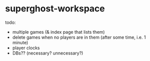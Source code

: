 # superghost-workspace

todo:
* multiple games (& index page that lists them)
* delete games when no players are in them (after some time, i.e. 1 minute)
* player clocks
* DBs?? (necessary? unnecessary?)
